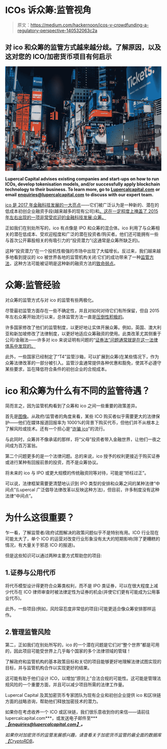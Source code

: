 # ICOs 诉众筹:监管视角

> 原文：<https://medium.com/hackernoon/icos-v-crowdfunding-a-regulatory-perspective-140532063c2a>

## 对 ico 和众筹的监管方式越来越分歧。了解原因，以及这对您的 ICO/加密货币项目有何启示

![](img/74725e2b746d66971ab1550625574aa3.png)

**Lupercal Capital advises existing companies and start-ups on how to run ICOs, develop tokenisation models, and/or successfully apply blockchain technology to their business. To learn more, go to** [**Lupercalcapital.com**](http://Lupercalcapital.com) **or email** [**enquiries@lupercalcapital.com**](http://enquiries@lupercalcapital.com) **to discuss with our expert team.**

[ico 是 2017 年金融科技发展的一大亮点](http://www.cryptordb.com/blog/)——它们被广泛认为是一种新的、潜在的低成本初创企业融资手段(越来越多的现有公司)和[。这在一定程度上掩盖了 2015 年左右出现的一项非常受欢迎的金融科技发展:众筹。](https://hackernoon.com/the-future-of-crypto-7c1ccde86da2)

正如我们在别处所写的，ico 有点像是 IPO 和众筹的混合体。ico 利用了与众筹相关的潜在低成本、受欢迎程度和广泛的潜在投资者/购买者。他们还可能拥有一些与首次公开募股相关的有吸引力的“投资潜力”(这通常是众筹所缺乏的)。

这种“投资潜力”在一个投机性极强的市场中出现了大幅增长。反过来，我们越来越多地看到提议的 ico 被世界各地的监管机构关闭:它们的成功带来了一种[监管方法](https://hackernoon.com/sec-warns-crypto-projects-and-ico-advisers-3d2bb61e24cc)，这种方法可能被证明是这种新的融资方法的[致命弱点](https://hackernoon.com/regulatory-mistakes-icos-make-and-what-they-should-do-instead-daafd000f62)。

# 众筹:监管经验

对众筹的监管方式与对 ico 的监管有些两极化。

尽管最初监管方面存在一些不确定性，并且对如何对待它们有所保留，但自 2015 年左右众筹开始流行以来，总体监管方法一直是[压倒性积极的](http://www.kwm.com/en/au/knowledge/insights/crowd-sourced-equity-funding-australia-legislation-proprietary-companies-20170914)。

许多国家修改了他们的监管制度，以更好地让实体开展众筹。例如，英国、澳大利亚和新加坡修改了法律制度，以更好地适应众筹融资的使用。此类改革尤其侧重于公司/金融法——许多对 ico 来说证明有问题的“[证券法”问题通常就是在这一法律体系中发现的。](https://hackernoon.com/icos-and-securities-regulations-5c91b18b46dd)

此外，一些国家已经制定了“T4”监管沙箱，可以扩展到众筹(在某些情况下，作为众筹法律改革的一部分被引入。监管沙盒通常提供各种优惠和豁免，使其不必遵守某些要求，旨在降低符合条件的初创企业的合规成本。

# ico 和众筹为什么有不同的监管待遇？

简而言之，因为监管机构看到了众筹和 ico 之间一些重要的政策差异。

首先是[图像](https://hackernoon.com/sec-warns-crypto-projects-and-ico-advisers-3d2bb61e24cc)。从政府/监管者的角度来看，某些 ICO 购买者似乎需要更大的法律保护——他们在媒体报道回报率为 1000%的背景下购买代币，但他们并不从根本上了解风险或技术。还有一个担心是“[诈骗 ico](https://cointelegraph.com/news/dont-believe-the-hype-the-five-largest-ico-exit-scams-expert-take)”的流行。

与此同时，众筹并不像承诺的那样，将“父母”投资者带入金融世界，让他们一夜之间成为百万富翁。

第二个问题更多的是一个法律问题。总的来说，ico 授予的权利更接近于购买证券或进行某种有回报前景的投资，而不是众筹协议。

将未来的 ico 与 IPO 或更大规模的传统融资同等对待，可能是“矫枉过正”。

可以说，法律框架需要更清楚地认识到 IPO 类型的安排和众筹之间的某种法律“中间点”(Lupercal 广泛倡导法律改革以反映这种方法)，但目前，许多制度没有这种法律“中间点”。

# 为什么这很重要？

乍一看，了解监管者/政府试图解决的政策问题似乎不是特别有用。ICO 行业现在可能太大了，单个 ICO 的运营对改变行业形象没有太大的短期影响(除了更糟糕的情况，有大量关于邪恶 ICO 的报道)。

但是这些知识可以通过两种主要方式帮助您的项目:

## 1.证券与公用代币

将代币模型设计得更符合众筹类权利，而不是 IPO 类证券，可以在很大程度上减少代币在 ICO 律师审查时被法律定性为证券的机会(并使它们更有可能成为公用事业代币)。

此外，一些项目(例如，风险容忍度非常低的项目)可能更适合像众筹安排那样运作。

## 2.管理监管风险

第二，正如我们在别处所写的，ico 的一个潜在问题是它们对“整个世界”都是可用的，因此项目可能受世界上几乎每个国家的多个法律领域的管辖！

了解政府和监管机构的基本政策目标和关切的项目能够更好地理解法律试图实现的目标，并与监管机构合作以实现更好的结果。

这可能有助于他们设计 ICO，以增加“原则上”合法合规的可能性。这可能是管理法规风险的一个重要方面，并且可以减少项目所需的法律工作量。

Lupercal Capital 及其加密货币专家团队为现有企业和初创企业提供 ico 和区块链方面的战略咨询，帮助他们释放加密技术的潜力。

如果你在考虑收养一个 ICO 或区块链，我们很乐意收到你的来信——请前往 lupercalcapital.com***，或发送电子邮件至***[***【enquiries@lupercalcapital.com】***](mailto:enquiries@lupercalcapital.com)***。***

*如果你对加密货币的监管发展感兴趣，请查看关于加密货币监管的最全面的数据库*[*【CryptoRDB*](http://cryptordb.com)*。*